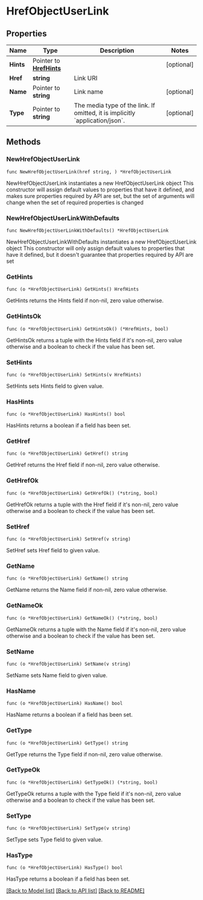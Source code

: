 # HrefObjectUserLink

## Properties

Name | Type | Description | Notes
------------ | ------------- | ------------- | -------------
**Hints** | Pointer to [**HrefHints**](HrefHints.md) |  | [optional] 
**Href** | **string** | Link URI | 
**Name** | Pointer to **string** | Link name | [optional] 
**Type** | Pointer to **string** | The media type of the link. If omitted, it is implicitly &#x60;application/json&#x60;. | [optional] 

## Methods

### NewHrefObjectUserLink

`func NewHrefObjectUserLink(href string, ) *HrefObjectUserLink`

NewHrefObjectUserLink instantiates a new HrefObjectUserLink object
This constructor will assign default values to properties that have it defined,
and makes sure properties required by API are set, but the set of arguments
will change when the set of required properties is changed

### NewHrefObjectUserLinkWithDefaults

`func NewHrefObjectUserLinkWithDefaults() *HrefObjectUserLink`

NewHrefObjectUserLinkWithDefaults instantiates a new HrefObjectUserLink object
This constructor will only assign default values to properties that have it defined,
but it doesn't guarantee that properties required by API are set

### GetHints

`func (o *HrefObjectUserLink) GetHints() HrefHints`

GetHints returns the Hints field if non-nil, zero value otherwise.

### GetHintsOk

`func (o *HrefObjectUserLink) GetHintsOk() (*HrefHints, bool)`

GetHintsOk returns a tuple with the Hints field if it's non-nil, zero value otherwise
and a boolean to check if the value has been set.

### SetHints

`func (o *HrefObjectUserLink) SetHints(v HrefHints)`

SetHints sets Hints field to given value.

### HasHints

`func (o *HrefObjectUserLink) HasHints() bool`

HasHints returns a boolean if a field has been set.

### GetHref

`func (o *HrefObjectUserLink) GetHref() string`

GetHref returns the Href field if non-nil, zero value otherwise.

### GetHrefOk

`func (o *HrefObjectUserLink) GetHrefOk() (*string, bool)`

GetHrefOk returns a tuple with the Href field if it's non-nil, zero value otherwise
and a boolean to check if the value has been set.

### SetHref

`func (o *HrefObjectUserLink) SetHref(v string)`

SetHref sets Href field to given value.


### GetName

`func (o *HrefObjectUserLink) GetName() string`

GetName returns the Name field if non-nil, zero value otherwise.

### GetNameOk

`func (o *HrefObjectUserLink) GetNameOk() (*string, bool)`

GetNameOk returns a tuple with the Name field if it's non-nil, zero value otherwise
and a boolean to check if the value has been set.

### SetName

`func (o *HrefObjectUserLink) SetName(v string)`

SetName sets Name field to given value.

### HasName

`func (o *HrefObjectUserLink) HasName() bool`

HasName returns a boolean if a field has been set.

### GetType

`func (o *HrefObjectUserLink) GetType() string`

GetType returns the Type field if non-nil, zero value otherwise.

### GetTypeOk

`func (o *HrefObjectUserLink) GetTypeOk() (*string, bool)`

GetTypeOk returns a tuple with the Type field if it's non-nil, zero value otherwise
and a boolean to check if the value has been set.

### SetType

`func (o *HrefObjectUserLink) SetType(v string)`

SetType sets Type field to given value.

### HasType

`func (o *HrefObjectUserLink) HasType() bool`

HasType returns a boolean if a field has been set.


[[Back to Model list]](../README.md#documentation-for-models) [[Back to API list]](../README.md#documentation-for-api-endpoints) [[Back to README]](../README.md)


